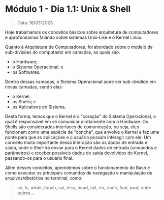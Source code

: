# Módulo 1 - Dia 1.1: Unix & Shell

> Data: 16/03/2023

Hoje trabalhamos os conceitos básicos sobre arquitetura de computadores e aprofundamos falando sobre sistemas Unix-Like e o Kernel Linux. 

Quanto à Arquitetura de Computadores, foi abordado sobre o modelo de sub-divisões do computador em camadas, as quais são: 
* o Hardware; 
* o Sistema Operacional; e
* os Softwares. 

Dentro dessas camadas, o Sistema Operacional pode ser sub-dividido em novas camadas, sendo elas: 

* o Kernel; 
* os Shells; e 
* os Aplicativos do Sistema.

Desta forma, temos que o Kernel é o "coração" do Sistema Operacional, o qual é responsável em se comunicar diretamente com o Hardware. Os Shells são considerados interfaces de comunicação, ou seja, eles funcionam como uma espécie de "concha", que envolve o Kernel e faz uma ponte para que as aplicações e o usuário possam interagir com ele. Um conceito muito importante dessa interação são os dados de entrada e saída, onde o Shell irá enviar para o Kernel dados de entrada (comandos e parâmetros) e receber possíveis dados de saída devolvidos do Kernel, passando-os para o usuário final.

Além desses conceitos, aprendemos sobre o funcionamento do Bash e como executar os principais comandos de navegação e manipulação de arquivos/diretórios no terminal, como:

> cd, ls, mkdir, touch, cat, less, head, tail, rm, rmdir, find, pwd, entre outros...
